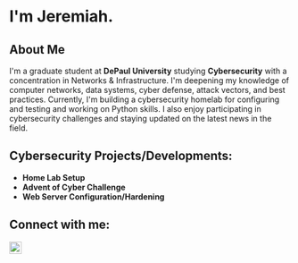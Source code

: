 <h1>I'm Jeremiah.<br/><a href="https://github.com/jpeaton"></a><a href="https://www.linkedin.com/in/jeremiahpeaton/"></a>

<h2>About Me</h2>
  <p>I'm a graduate student at <strong>DePaul University</strong> studying <strong>Cybersecurity</strong> with a concentration in Networks & Infrastructure. I'm deepening my knowledge of computer networks, data systems, cyber defense, attack vectors, and best practices. Currently, I'm building a cybersecurity homelab for configuring and testing and working on Python skills. I also enjoy participating in cybersecurity challenges and staying updated on the latest news in the field.</p>

<h2>Cybersecurity Projects/Developments:</h2>

- <b>Home Lab Setup</b>
- <b>Advent of Cyber Challenge</b>
- <b>Web Server Configuration/Hardening</b>

<h2>Connect with me:</h2>

[<img align="left" alt="JeremiahEaton | LinkedIn" width="22px" src="https://cdn.jsdelivr.net/npm/simple-icons@v3/icons/linkedin.svg" />][linkedin]

[linkedin]: https://linkedin.com/in/jeremiahpeaton

<!--
**jpeaton/jpeaton** is a ✨ _special_ ✨ repository because its `README.md` (this file) appears on your GitHub profile.

Here are some ideas to get you started:

- 🔭 I’m currently working on ...
- 🌱 I’m currently learning ...
- 👯 I’m looking to collaborate on ...
- 🤔 I’m looking for help with ...
- 💬 Ask me about ...
- 📫 How to reach me: ...
- 😄 Pronouns: ...
- ⚡ Fun fact: ...
